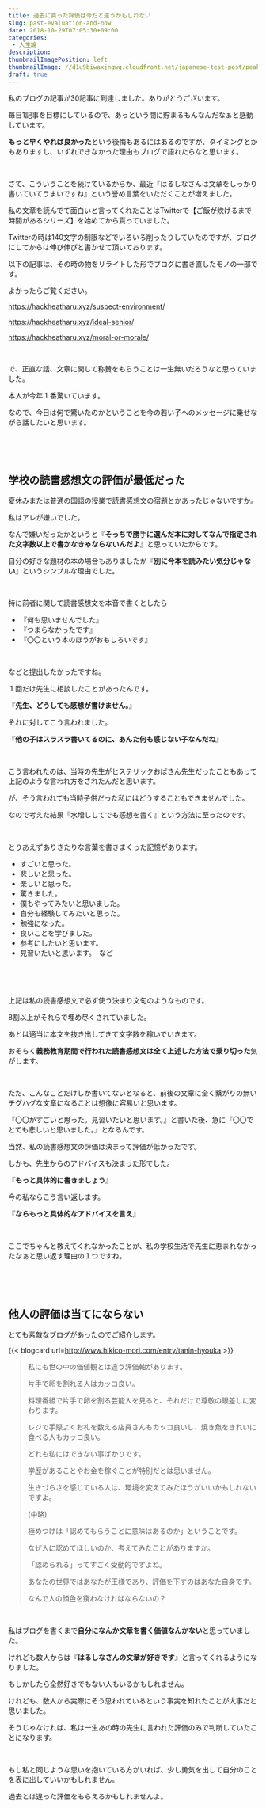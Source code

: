 ```yaml
---
title: 過去に貰った評価は今だと違うかもしれない
slug: past-evaluation-and-now
date: 2018-10-29T07:05:30+09:00
categories: 
 - 人生論
description: 
thumbnailImagePosition: left
thumbnailImage: //d1u9biwaxjngwg.cloudfront.net/japanese-test-post/peak-140.jpg
draft: true
---
```

<!--more-->

私のブログの記事が30記事に到達しました。ありがとうございます。

毎日1記事を目標にしているので、あっという間に貯まるもんなんだなぁと感動しています。

<strong>もっと早くやれば良かった</strong>という後悔もあるにはあるのですが、タイミングとかもありますし、いずれできなかった理由もブログで語れたらなと思います。

&nbsp;

さて、こういうことを続けているからか、最近『はるしなさんは文章をしっかり書いていてうまいですね』という誉め言葉をいただくことが増えました。

私の文章を読んでて面白いと言ってくれたことはTwitterで【ご飯が炊けるまで時間があるシリーズ】を始めてから貰っていました。

Twitterの時は140文字の制限などでいろいろ削ったりしていたのですが、ブログにしてからは伸び伸びと書かせて頂いております。

以下の記事は、その時の物をリライトした形でブログに書き直したモノの一部です。

よかったらご覧ください。

https://hackheatharu.xyz/suspect-environment/

https://hackheatharu.xyz/ideal-senior/

https://hackheatharu.xyz/moral-or-morale/

&nbsp;

で、正直な話、文章に関して称賛をもらうことは一生無いだろうなと思っていました。

本人が今年１番驚いています。

なので、今日は何で驚いたのかということを今の若い子へのメッセージに乗せながら話したいと思います。

&nbsp;

&nbsp;
<h2>学校の読書感想文の評価が最低だった</h2>
夏休みまたは普通の国語の授業で読書感想文の宿題とかあったじゃないですか。

私はアレが嫌いでした。

なんで嫌いだったかというと『<strong>そっちで勝手に選んだ本に対してなんで指定された文字数以上で書かなきゃならないんだよ</strong>』と思っていたからです。

自分の好きな題材の本の場合もありましたが『<strong>別に今本を読みたい気分じゃない</strong>』というシンプルな理由でした。

&nbsp;

特に前者に関して読書感想文を本音で書くとしたら
<ul>
 	<li>『何も思いませんでした』</li>
 	<li>『つまらなかったです』</li>
 	<li>『〇〇という本のほうがおもしろいです』</li>
</ul>
&nbsp;

などと提出したかったですね。

１回だけ先生に相談したことがあったんです。

『<strong>先生、どうしても感想が書けません。</strong>』

それに対してこう言われました。

『<strong>他の子はスラスラ書いてるのに、あんた何も感じない子なんだね</strong>』

&nbsp;

こう言われたのは、当時の先生がヒステリックおばさん先生だったこともあって上記のような言われ方をされたんだと思います。

が、そう言われても当時子供だった私にはどうすることもできませんでした。

なので考えた結果『水増ししてでも感想を書く』という方法に至ったのです。

&nbsp;

とりあえずありきたりな言葉を書きまくった記憶があります。
<ul>
 	<li>すごいと思った。</li>
 	<li>悲しいと思った。</li>
 	<li>楽しいと思った。</li>
 	<li>驚きました。</li>
 	<li>僕もやってみたいと思いました。</li>
 	<li>自分も経験してみたいと思った。</li>
 	<li>勉強になった。</li>
 	<li>良いことを学びました。</li>
 	<li>参考にしたいと思います。</li>
 	<li>見習いたいと思います。　など</li>
</ul>
&nbsp;

&nbsp;

上記は私の読書感想文で必ず使う決まり文句のようなものです。

8割以上がそれらで埋め尽くされていました。

あとは適当に本文を抜き出してきて文字数を稼いでいきます。

おそらく<strong>義務教育期間で行われた読書感想文は全て上述した方法で乗り切った</strong>気がします。

&nbsp;

ただ、こんなことだけしか書いてないとなると、前後の文章に全く繋がりの無いチグハグな文章になることは想像に容易いと思います。

『〇〇がすごいと思った。見習いたいと思います。』と書いた後、急に『〇〇でとても悲しいと思いました。』となるんです。

当然、私の読書感想文の評価は決まって評価が低かったです。

しかも、先生からのアドバイスも決まった形でした。

『<strong>もっと具体的に書きましょう</strong>』

今の私ならこう言い返します。

『<strong>ならもっと具体的なアドバイスを言え</strong>』

&nbsp;

ここでちゃんと教えてくれなかったことが、私の学校生活で先生に恵まれなかったなぁと思い返す理由の１つですね。

&nbsp;

&nbsp;
<h2>他人の評価は当てにならない</h2>
とても素敵なブログがあったのでご紹介します。

{{< blogcard url=http://www.hikico-mori.com/entry/tanin-hyouka >}}
&nbsp;
<blockquote>私にも世の中の価値観とは違う評価軸があります。

片手で卵を割れる人はカッコ良い。

料理番組で片手で卵を割る芸能人を見ると、それだけで尊敬の眼差しに変わります。

レジで手際よくお札を数える店員さんもカッコ良いし、焼き魚をきれいに食べる人もカッコ良い。

どれも私にはできない事ばかりです。

学歴があることやお金を稼ぐことが特別だとは思いません。

生きづらさを感じている人は、環境を変えてみたほうがいいかもしれないですよ。

(中略)

極めつけは「認めてもらうことに意味はあるのか」ということです。

なぜ人に認めてほしいのか、考えてみたことがありますか。

「認められる」ってすごく受動的ですよね。

あなたの世界ではあなたが王様であり、評価を下すのはあなた自身です。

なんで人の顔色を窺わなければならないの？</blockquote>
&nbsp;

私はブログを書くまで<strong>自分になんか文章を書く価値なんかない</strong>と思っていました。

けれども数人からは『<strong>はるしなさんの文章が好きです</strong>』と言ってくれるようになりました。

もしかしたら全然好きでもない人もいるかもしれません。

けれども、数人から実際にそう思われているという事実を知れたことが大事だと思いました。

そうじゃなければ、私は一生あの時の先生に言われた評価のみで判断していたことになります。

&nbsp;

もし私と同じような思いを抱いている方がいれば、少し勇気を出して自分のことを表に出していいかもしれません。

過去とは違った評価をもらえるかもしれませんよ。
